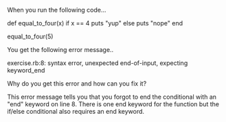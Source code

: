 When you run the following code...

def equal_to_four(x)
  if x == 4
    puts "yup"
  else
    puts "nope"
end

equal_to_four(5)

You get the following error message..

exercise.rb:8: syntax error, unexpected end-of-input, expecting keyword_end

Why do you get this error and how can you fix it?

This error message tells you that you forgot to end the conditional with an "end" keyword on line 8. There is one end keyword for the function but the if/else conditional also requires an end keyword.